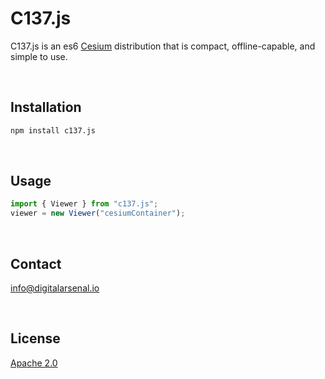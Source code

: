 # C137.js

C137.js is an es6 [Cesium](https://cesiumjs.org) distribution that is compact, offline-capable, and simple to use.

<br>

## Installation

```bash
npm install c137.js
```

<br>

## Usage

```javascript
import { Viewer } from "c137.js";
viewer = new Viewer("cesiumContainer");
```

<br>

## Contact

[info@digitalarsenal.io](mailto:info@digitalarsenal.io)

<br>

## License

[Apache 2.0](https://www.apache.org/licenses/LICENSE-2.0.html)

<br>
